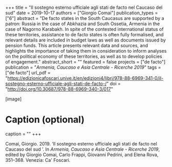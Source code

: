 +++
title = "Il sostegno esterno ufficiale agli stati de facto nel Caucaso del sud"
date = 2019-10-17
authors = ["Giorgio Comai"]
publication_types = ["6"]
abstract = "De facto states in the South Caucasus are supported by a patron: Russia in the case of Abkhazia and South Ossetia, Armenia in the case of Nagorno Karabakh. In spite of the contested international status of these territories, assistance to de facto states is often fully formalised, and relevant details are included in budget laws as well as documents issued by pension funds. This article presents relevant data and sources, and highlights the importance of taking them in consideration to inform analyses on the political economy of these territories, as well as to develop policies of engagement."
abstract_short = ""
featured = false
projects = ["de facto"]
publication = "*Armenia, Caucaso e Asia Centrale - Ricerche 2019*"
tags = ["de facto"]
url_pdf = "https://edizionicafoscari.unive.it/en/edizioni4/libri/978-88-6969-341-0/il-sostegno-esterno-ufficiale-agli-stati-de-facto-/"
doi = "http://doi.org/10.30687/978-88-6969-340-3/017"

[image]
  # Caption (optional)
  caption = ""
+++


Comai, Giorgio. 2019. ‘Il sostegno esterno ufficiale agli stati de facto nel Caucaso del sud ’. In *Armenia, Caucaso e Asia Centrale - Ricerche 2019*, edited by Giorgio Comai, Carlo Frappi, Giovanni Pedrini, and Elena Rova, 351–368. Venezia: Ca' Foscari.